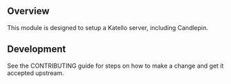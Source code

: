 ## Overview

This module is designed to setup a Katello server, including Candlepin.

## Development

See the CONTRIBUTING guide for steps on how to make a change and get it accepted upstream.
